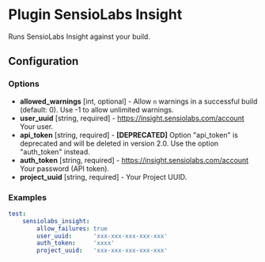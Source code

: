 Plugin SensioLabs Insight
=========================

Runs SensioLabs Insight against your build.

Configuration
-------------

### Options

* **allowed_warnings** [int, optional] - Allow `n` warnings in a successful build (default: 0). 
  Use -1 to allow unlimited warnings.
* **user_uuid** [string, required] - https://insight.sensiolabs.com/account Your user.
* **api_token** [string, required] - **[DEPRECATED]** Option "api_token" is deprecated and will be deleted in version 
2.0. Use the option "auth_token" instead.
* **auth_token** [string, required] - https://insight.sensiolabs.com/account Your password (API token).
* **project_uuid** [string, required] - Your Project UUID.

### Examples

```yaml
test:
    sensiolabs_insight:
        allow_failures: true
        user_uuid:      'xxx-xxx-xxx-xxx-xxx'
        auth_token:     'xxxx'
        project_uuid:   'xxx-xxx-xxx-xxx-xxx'
```

